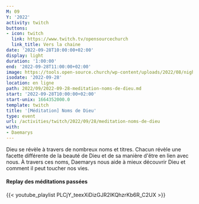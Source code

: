 ```yaml
---
M: 09
Y: '2022'
activity: twitch
buttons:
- icon: twitch
  link: https://www.twitch.tv/opensourcechurch
  link_title: Vers la chaine
date: '2022-09-28T10:00:00+02:00'
display: light
duration: '1:00:00'
end: '2022-09-28T11:00:00+02:00'
image: https://tools.open-source.church/wp-content/uploads/2022/08/night-sky-osc-noms-de-dieu.jpg
isodate: '2022-09-28'
location: en ligne
path: 2022/09/2022-09-28-meditation-noms-de-dieu.md
start: '2022-09-28T10:00:00+02:00'
start-unix: 1664352000.0
template: twitch
title: '[Méditation] Noms de Dieu'
type: event
url: /activities/twitch/2022/09/28/meditation-noms-de-dieu
with:
- Daemarys
---
```

Dieu se révèle à travers de nombreux noms et titres. Chacun révèle une facette différente de la beauté de Dieu et de sa manière d'être en lien avec nous. À travers ces noms, Daemarys nous aide à mieux découvrir Dieu et comment il peut toucher nos vies.


#### Replay des méditations passées

{{< youtube_playlist PLCjY_teexXiDizGJR2lKQhzrKb6R_C2UX >}}